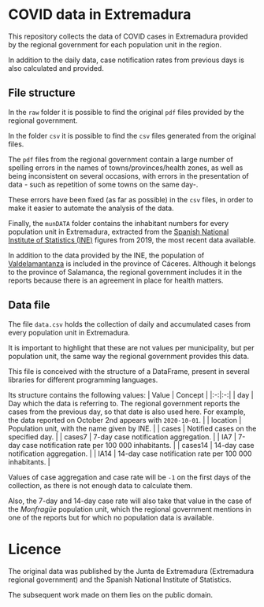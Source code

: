 # COVID data in Extremadura

This repository collects the data of COVID cases in Extremadura provided by the regional government for each population unit in the region.

In addition to the daily data, case notification rates from previous days is also calculated and provided.

## File structure

In the `raw` folder it is possible to find the original `pdf` files provided by the regional government.

In the folder `csv` it is possible to find the `csv` files generated from the original files.

The `pdf` files from the regional government contain a large number of spelling errors in the names of towns/provinces/health zones, as well as being inconsistent on several occasions, with errors in the presentation of data - such as repetition of some towns on the same day-.

These errors have been fixed (as far as possible) in the `csv` files, in order to make it easier to automate the analysis of the data.

Finally, the `munDATA` folder contains the inhabitant numbers for every population unit in Extremadura, extracted from the [Spanish National Institute of Statistics (INE)](https://www.ine.es/nomen2/index.do) figures from 2019, the most recent data available.

In addition to the data provided by the INE, the population of [Valdelamantanza](https://es.wikipedia.org/wiki/Valdelamatanza) is included in the province of Cáceres. Although it belongs to the province of Salamanca, the regional government includes it in the reports because there is an agreement in place for health matters.

## Data file

The file `data.csv` holds the collection of daily and accumulated cases from every population unit in Extremadura.

It is important to highlight that these are not values per municipality, but per population unit, the same way the regional government provides this data.

This file is conceived with the structure of a DataFrame, present in several libraries for different programming languages.

Its structure contains the following values:
| Value  | Concept |
|:-:|:-:|
| day | Day which the data is referring to. The regional government reports the cases from the previous day, so that date is also used here. For example, the data reported on October 2nd appears with `2020-10-01`.  |
| location  | Population unit, with the name given by INE. |
| cases  | Notified cases on the specified day. |
| cases7  | 7-day case notification aggregation. |
| IA7  | 7-day case notification rate per 100 000 inhabitants. |
| cases14  | 14-day case notification aggregation.  |
| IA14  | 14-day case notification rate per 100 000 inhabitants. |

Values of case aggregation and case rate will be `-1` on the first days of the collection, as there is not enough data to calculate them.

Also, the 7-day and 14-day case rate will also take that value in the case of the _Monfragüe_ population unit, which the regional government mentions in one of the reports but for which no population data is available.

# Licence

The original data was published by the Junta de Extremadura (Extremadura regional government) and the Spanish National Institute of Statistics.

The subsequent work made on them lies on the public domain.
